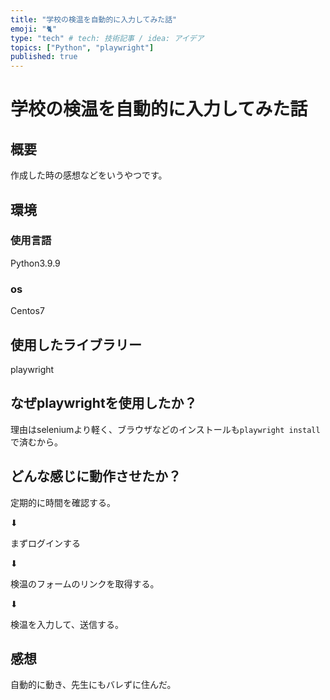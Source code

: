 ```yaml
---
title: "学校の検温を自動的に入力してみた話"
emoji: "🐈"
type: "tech" # tech: 技術記事 / idea: アイデア
topics: ["Python", "playwright"]
published: true
---
```


# 学校の検温を自動的に入力してみた話

## 概要

作成した時の感想などをいうやつです。

## 環境

### 使用言語

Python3.9.9

### os

Centos7

## 使用したライブラリー

playwright

## なぜplaywrightを使用したか？

理由はseleniumより軽く、ブラウザなどのインストールも`playwright install`で済むから。

## どんな感じに動作させたか？

定期的に時間を確認する。

⬇

まずログインする

⬇

検温のフォームのリンクを取得する。

⬇

検温を入力して、送信する。

## 感想

自動的に動き、先生にもバレずに住んだ。

